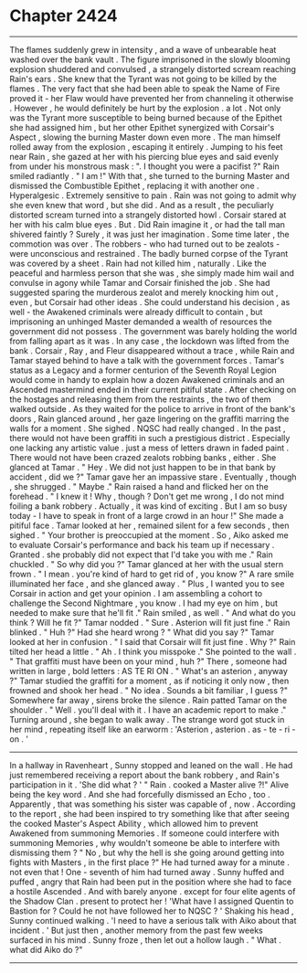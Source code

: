 
# Chapter 2424


---

The flames suddenly grew in intensity , and a wave of unbearable heat washed over the bank vault . The figure imprisoned in the slowly blooming explosion shuddered and convulsed , a strangely distorted scream reaching Rain's ears .
She knew that the Tyrant was not going to be killed by the flames . The very fact that she had been able to speak the Name of Fire proved it - her Flaw would have prevented her from channeling it otherwise . However , he would definitely be hurt by the explosion . a lot .
Not only was the Tyrant more susceptible to being burned because of the Epithet she had assigned him , but her other Epithet synergized with Corsair's Aspect , slowing the burning Master down even more .
The man himself rolled away from the explosion , escaping it entirely . Jumping to his feet near Rain , she gazed at her with his piercing blue eyes and said evenly from under his monstrous mask :
". I thought you were a pacifist ?"
Rain smiled radiantly .
" I am !"
With that , she turned to the burning Master and dismissed the Combustible Epithet , replacing it with another one .
Hyperalgesic .
Extremely sensitive to pain .
Rain was not going to admit why she even knew that word , but she did . And as a result , the peculiarly distorted scream turned into a strangely distorted howl .
Corsair stared at her with his calm blue eyes . But . Did Rain imagine it , or had the tall man shivered faintly ?
Surely , it was just her imagination .
Some time later , the commotion was over .
The robbers - who had turned out to be zealots - were unconscious and restrained . The badly burned corpse of the Tyrant was covered by a sheet . Rain had not killed him , naturally . Like the peaceful and harmless person that she was , she simply made him wail and convulse in agony while Tamar and Corsair finished the job .
She had suggested sparing the murderous zealot and merely knocking him out , even , but Corsair had other ideas . She could understand his decision , as well - the Awakened criminals were already difficult to contain , but imprisoning an unhinged Master demanded a wealth of resources the government did not possess .
The government was barely holding the world from falling apart as it was . In any case , the lockdown was lifted from the bank . Corsair , Ray , and Fleur disappeared without a trace , while Rain and Tamar stayed behind to have a talk with the government forces . Tamar's status as a Legacy and a former centurion of the Seventh Royal Legion would come in handy to explain how a dozen Awakened criminals and an Ascended mastermind ended in their current pitiful state .
After checking on the hostages and releasing them from the restraints , the two of them walked outside . As they waited for the police to arrive in front of the bank's doors , Rain glanced around , her gaze lingering on the graffiti marring the walls for a moment .
She sighed . NQSC had really changed . In the past , there would not have been graffiti in such a prestigious district . Especially one lacking any artistic value . just a mess of letters drawn in faded paint .
There would not have been crazed zealots robbing banks , either . She glanced at Tamar .
" Hey . We did not just happen to be in that bank by accident , did we ?"
Tamar gave her an impassive stare .
Eventually , though , she shrugged .
" Maybe ."
Rain raised a hand and flicked her on the forehead .
" I knew it ! Why , though ? Don't get me wrong , I do not mind foiling a bank robbery . Actually , it was kind of exciting . But I am so busy today - I have to speak in front of a large crowd in an hour !"
She made a pitiful face . Tamar looked at her , remained silent for a few seconds , then sighed .
" Your brother is preoccupied at the moment . So , Aiko asked me to evaluate Corsair's performance and back his team up if necessary . Granted . she probably did not expect that I'd take you with me ."
Rain chuckled .
" So why did you ?"
Tamar glanced at her with the usual stern frown .
" I mean . you're kind of hard to get rid of , you know ?"
A rare smile illuminated her face , and she glanced away .
" Plus , I wanted you to see Corsair in action and get your opinion . I am assembling a cohort to challenge the Second Nightmare , you know . I had my eye on him , but needed to make sure that he'll fit ."
Rain smiled , as well .
" And what do you think ? Will he fit ?"
Tamar nodded .
" Sure . Asterion will fit just fine ."
Rain blinked .
" Huh ?"
Had she heard wrong ?
" What did you say ?"
Tamar looked at her in confusion .
" I said that Corsair will fit just fine . Why ?"
Rain tilted her head a little .
" Ah . I think you misspoke ."
She pointed to the wall .
" That graffiti must have been on your mind , huh ?"
There , someone had written in large , bold letters :
AS TE RI ON .
" What's an asterion , anyway ?"
Tamar studied the graffiti for a moment , as if noticing it only now , then frowned and shook her head .
" No idea . Sounds a bit familiar , I guess ?"
Somewhere far away , sirens broke the silence . Rain patted Tamar on the shoulder .
" Well . you'll deal with it . I have an academic report to make ."
Turning around , she began to walk away . The strange word got stuck in her mind , repeating itself like an earworm :
'Asterion , asterion . as - te - ri - on . '
***
In a hallway in Ravenheart , Sunny stopped and leaned on the wall .
He had just remembered receiving a report about the bank robbery , and Rain's participation in it .
'She did what ? '
" Rain . cooked a Master alive ?!"
Alive being the key word .
And she had forcefully dismissed an Echo , too . Apparently , that was something his sister was capable of , now . According to the report , she had been inspired to try something like that after seeing the cooked Master's Aspect Ability , which allowed him to prevent Awakened from summoning Memories .
If someone could interfere with summoning Memories , why wouldn't someone be able to interfere with dismissing them ?
" No , but why the hell is she going around getting into fights with Masters , in the first place ?"
He had turned away for a minute . not even that !
One - seventh of him had turned away . Sunny huffed and puffed , angry that Rain had been put in the position where she had to face a hostile Ascended . And with barely anyone . except for four elite agents of the Shadow Clan . present to protect her !
'What have I assigned Quentin to Bastion for ? Could he not have followed her to NQSC ? '
Shaking his head , Sunny continued walking .
'I need to have a serious talk with Aiko about that incident . '
But just then , another memory from the past few weeks surfaced in his mind .
Sunny froze , then let out a hollow laugh .
" What . what did Aiko do ?"

---

